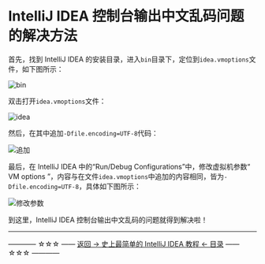 # IntelliJ IDEA 控制台输出中文乱码问题的解决方法

首先，找到 IntelliJ IDEA 的安装目录，进入`bin`目录下，定位到`idea.vmoptions`文件，如下图所示：

![bin](http://img.blog.csdn.net/20170209210349535)

双击打开`idea.vmoptions`文件：

![idea](http://img.blog.csdn.net/20170209210440395)

然后，在其中追加`-Dfile.encoding=UTF-8`代码：

![追加](http://img.blog.csdn.net/20170209210610302)

最后，在 IntelliJ IDEA 中的“Run/Debug Configurations”中，修改虚拟机参数“ VM  options ”，内容与在文件`idea.vmoptions`中追加的内容相同，皆为`-Dfile.encoding=UTF-8`，具体如下图所示：

![修改参数](http://img.blog.csdn.net/20170209210834318)

到这里，IntelliJ IDEA 控制台输出中文乱码的问题就得到解决啦！



----------
———— ☆☆☆ —— [返回 -> 史上最简单的 IntelliJ IDEA 教程 <- 目录](https://github.com/guobinhit/cg-blog/blob/master/README.md) —— ☆☆☆ ————
